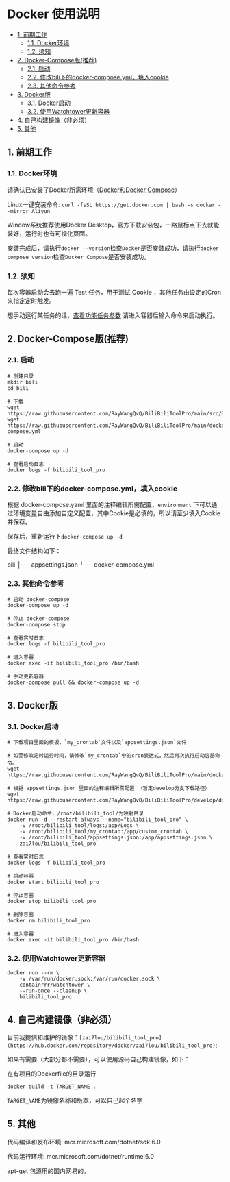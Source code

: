 # Docker 使用说明
<!-- TOC depthFrom:2 -->

- [1. 前期工作](#1-前期工作)
    - [1.1. Docker环境](#11-docker环境)
    - [1.2. 须知](#12-须知)
- [2. Docker-Compose版(推荐)](#2-docker-compose版推荐)
    - [2.1. 启动](#21-启动)
    - [2.2. 修改bili下的docker-compose.yml，填入cookie](#22-修改bili下的docker-composeyml填入cookie)
    - [2.3. 其他命令参考](#23-其他命令参考)
- [3. Docker版](#3-docker版)
    - [3.1. Docker启动](#31-docker启动)
    - [3.2. 使用Watchtower更新容器](#32-使用watchtower更新容器)
- [4. 自己构建镜像（非必须）](#4-自己构建镜像非必须)
- [5. 其他](#5-其他)

<!-- /TOC -->
## 1. 前期工作

### 1.1. Docker环境

请确认已安装了Docker所需环境（[Docker](https://docs.docker.com/get-docker/)和[Docker Compose](https://docs.docker.com/compose/cli-command/)）

Linux一键安装命令:
`curl -fsSL https://get.docker.com | bash -s docker --mirror Aliyun`

Window系统推荐使用Docker Desktop，官方下载安装包，一路鼠标点下去就能装好，运行时也有可视化页面。

安装完成后，请执行`docker --version`检查`Docker`是否安装成功，请执行`docker compose version`检查`Docker Compose`是否安装成功。

### 1.2. 须知


每次容器启动会去跑一遍 Test 任务，用于测试 Cookie ，其他任务由设定的Cron来指定定时触发。

想手动运行某任务的话，[查看功能任务参数](https://github.com/RayWangQvQ/BiliBiliToolPro/tree/develop#2-功能任务说明) 请进入容器后输入命令来启动执行。


## 2. Docker-Compose版(推荐) 

### 2.1. 启动
```
# 创建目录
mkdir bili
cd bili

# 下载
wget https://raw.githubusercontent.com/RayWangQvQ/BiliBiliToolPro/main/src/Ray.BiliBiliTool.Console/appsettings.json
wget https://raw.githubusercontent.com/RayWangQvQ/BiliBiliToolPro/main/docker/sample/docker-compose.yml

# 启动
docker-compose up -d

# 查看启动日志
docker logs -f bilibili_tool_pro
```

### 2.2. 修改bili下的docker-compose.yml，填入cookie

根据 docker-compose.yaml 里面的注释编辑所需配置，`environment` 下可以通过环境变量自由添加自定义配置，其中Cookie是必填的，所以请至少填入Cookie并保存。

保存后，重新运行下`docker-compose up -d`

最终文件结构如下：

bili
├── appsettings.json
└── docker-compose.yml

### 2.3. 其他命令参考

```
# 启动 docker-compose
docker-compose up -d

# 停止 docker-compose
docker-compose stop

# 查看实时日志
docker logs -f bilibili_tool_pro

# 进入容器
docker exec -it bilibili_tool_pro /bin/bash

# 手动更新容器
docker-compose pull && docker-compose up -d
```

## 3. Docker版

### 3.1. Docker启动
```
# 下载项目里面的模板，`my_crontab`文件以及`appsettings.json`文件

# 如需修改定时运行时间，请修改`my_crontab`中的cron表达式，然后再次执行启动容器命令。
wget https://raw.githubusercontent.com/RayWangQvQ/BiliBiliToolPro/main/docker/sample/my_crontab

# 根据 appsettings.json 里面的注释编辑所需配置 （暂定develop分支下载路径）
wget https://raw.githubusercontent.com/RayWangQvQ/BiliBiliToolPro/develop/docker/sample/appsettings.json

# Docker启动命令，/root/bilibili_tool/为映射目录
docker run -d --restart always --name="bilibili_tool_pro" \
    -v /root/bilibili_tool/logs:/app/Logs \
    -v /root/bilibili_tool/my_crontab:/app/custom_crontab \
    -v /root/bilibili_tool/appsettings.json:/app/appsettings.json \
    zai7lou/bilibili_tool_pro

# 查看实时日志
docker logs -f bilibili_tool_pro

# 启动容器
docker start bilibili_tool_pro

# 停止容器
docker stop bilibili_tool_pro

# 删除容器
docker rm bilibili_tool_pro

# 进入容器
docker exec -it bilibili_tool_pro /bin/bash

```

### 3.2. 使用Watchtower更新容器
```
docker run --rm \
    -v /var/run/docker.sock:/var/run/docker.sock \
    containrrr/watchtower \
    --run-once --cleanup \
    bilibili_tool_pro
```

## 4. 自己构建镜像（非必须）

目前我提供和维护的镜像：`[zai7lou/bilibili_tool_pro](https://hub.docker.com/repository/docker/zai7lou/bilibili_tool_pro)`;

如果有需要（大部分都不需要），可以使用源码自己构建镜像，如下：

在有项目的Dockerfile的目录运行

`docker build -t TARGET_NAME .`

 `TARGET_NAME`为镜像名称和版本，可以自己起个名字

## 5. 其他

代码编译和发布环境: mcr.microsoft.com/dotnet/sdk:6.0

代码运行环境: mcr.microsoft.com/dotnet/runtime:6.0

apt-get 包源用的国内网易的。
